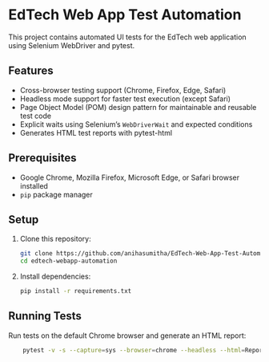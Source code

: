# EdTech Web App Test Automation

This project contains automated UI tests for the EdTech web application using Selenium WebDriver and pytest.

## Features

- Cross-browser testing support (Chrome, Firefox, Edge, Safari)
- Headless mode support for faster test execution (except Safari)
- Page Object Model (POM) design pattern for maintainable and reusable test code
- Explicit waits using Selenium’s `WebDriverWait` and expected conditions
- Generates HTML test reports with pytest-html

## Prerequisites

- Google Chrome, Mozilla Firefox, Microsoft Edge, or Safari browser installed
- `pip` package manager

## Setup

1. Clone this repository:
   ```bash
   git clone https://github.com/anihasumitha/EdTech-Web-App-Test-Automation.git
   cd edtech-webapp-automation
2. Install dependencies:
    ```bash
    pip install -r requirements.txt

## Running Tests

Run tests on the default Chrome browser and generate an HTML report:
```bash
    pytest -v -s --capture=sys --browser=chrome --headless --html=Reports/loginpagereport_chrome.html


